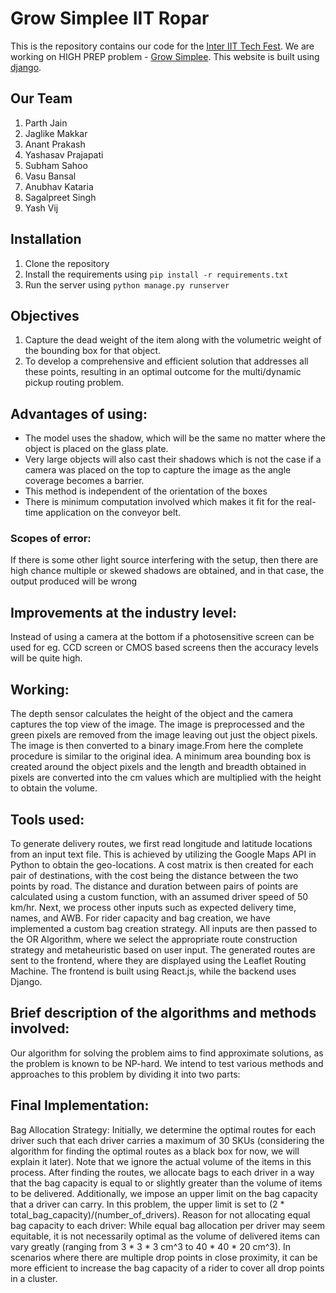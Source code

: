 # Grow Simplee IIT Ropar

This is the repository contains our code for the [Inter IIT Tech Fest](https://interiit-tech.org/). We are working on HIGH PREP problem - [Grow Simplee](https://interiit-tech.org/images/ps/High_GS.pdf). This website is built using [django](https://www.djangoproject.com/).


## Our Team
1. Parth Jain
2. Jaglike Makkar
3. Anant Prakash
4. Yashasav Prajapati
5. Subham Sahoo
6. Vasu Bansal
7. Anubhav Kataria
8. Sagalpreet Singh
9. Yash Vij
## Installation

1. Clone the repository
2. Install the requirements using `pip install -r requirements.txt`
3. Run the server using `python manage.py runserver`



## Objectives
1. Capture the dead weight of the item along with the volumetric weight of the bounding box for that object.
2. To develop a comprehensive and efficient solution that addresses all these points, resulting in an optimal outcome for the multi/dynamic pickup routing problem.




## Advantages of using:
- The model uses the shadow, which will be the same no matter where the object is placed on the glass plate.
- Very large objects will also cast their shadows which is not the case if a camera was placed on the top to capture the image as the angle coverage becomes a barrier.
- This method is independent of the orientation of the boxes
- There is minimum computation involved which makes it fit for the real-time application on the conveyor belt.


### Scopes of error:
If there is some other light source interfering with the setup, then there are high chance multiple or skewed shadows are obtained, and in that case, the output produced will be wrong


## Improvements at the industry level:
Instead of using a camera at the bottom if a photosensitive screen can be used for eg. CCD screen or CMOS based screens then the accuracy levels will be quite high. 


## Working:
The depth sensor calculates the height of the object and the camera captures the top view of the image. The image is preprocessed and the green pixels are removed from the image leaving out just the object pixels. The image is then converted to a binary image.From here the complete procedure is similar to the original idea. A minimum area bounding box is created around the object pixels and the length and breadth obtained in pixels are converted into the cm values which are multiplied with the height to obtain the volume.


## Tools used:
To generate delivery routes, we first read longitude and latitude locations from an input text file. This is achieved by utilizing the Google Maps API in Python to obtain the geo-locations. A cost matrix is then created for each pair of destinations, with the cost being the distance between the two points by road. The distance and duration between pairs of points are calculated using a custom function, with an assumed driver speed of 50 km/hr. Next, we process other inputs such as expected delivery time, names, and AWB. For rider capacity and bag creation, we have implemented a custom bag creation strategy. All inputs are then passed to the OR Algorithm, where we select the appropriate route construction strategy and metaheuristic based on user input. The generated routes are sent to the frontend, where they are displayed using the Leaflet Routing Machine. The frontend is built using React.js, while the backend uses Django.


## Brief description of the algorithms and methods involved:
Our algorithm for solving the problem aims to find approximate solutions, as the problem is known to be NP-hard. We intend to test various methods and approaches to this problem by dividing it into two parts:


## Final Implementation:
Bag Allocation Strategy: Initially, we determine the optimal routes for each driver such that each driver carries a maximum of 30 SKUs (considering the algorithm for finding the optimal routes as a black box for now, we will explain it later). Note that we ignore the actual volume of the items in this process. After finding the routes, we allocate bags to each driver in a way that the bag capacity is equal to or slightly greater than the volume of items to be delivered. Additionally, we impose an upper limit on the bag capacity that a driver can carry. In this problem, the upper limit is set to (2 * total_bag_capacity)/(number_of_drivers).
Reason for not allocating equal bag capacity to each driver: While equal bag allocation per driver may seem equitable, it is not necessarily optimal as the volume of delivered items can vary greatly (ranging from 3 * 3 * 3 cm^3 to 40 * 40 * 20 cm^3). In scenarios where there are multiple drop points in close proximity, it can be more efficient to increase the bag capacity of a rider to cover all drop points in a cluster.
